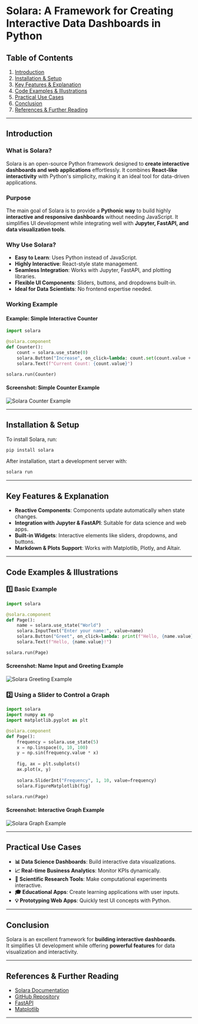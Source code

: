 # Solara: A Framework for Creating Interactive Data Dashboards in Python  

## Table of Contents  
1. [Introduction](#introduction)  
2. [Installation & Setup](#installation--setup)  
3. [Key Features & Explanation](#key-features--explanation)  
4. [Code Examples & Illustrations](#code-examples--illustrations)  
5. [Practical Use Cases](#practical-use-cases)  
6. [Conclusion](#conclusion)  
7. [References & Further Reading](#references--further-reading)  

---

## Introduction  
### What is Solara?  
Solara is an open-source Python framework designed to **create interactive dashboards and web applications** effortlessly. It combines **React-like interactivity** with Python's simplicity, making it an ideal tool for data-driven applications.  

### Purpose  
The main goal of Solara is to provide a **Pythonic way** to build highly **interactive and responsive dashboards** without needing JavaScript. It simplifies UI development while integrating well with **Jupyter, FastAPI, and data visualization tools**.  

### Why Use Solara?  
- **Easy to Learn**: Uses Python instead of JavaScript.
- **Highly Interactive**: React-style state management.
- **Seamless Integration**: Works with Jupyter, FastAPI, and plotting libraries.
- **Flexible UI Components**: Sliders, buttons, and dropdowns built-in.
- **Ideal for Data Scientists**: No frontend expertise needed.  

### Working Example
#### Example: Simple Interactive Counter
```python
import solara

@solara.component
def Counter():
    count = solara.use_state(0)
    solara.Button("Increase", on_click=lambda: count.set(count.value + 1))
    solara.Text(f"Current Count: {count.value}")

solara.run(Counter)
```

#### Screenshot: Simple Counter Example
![Solara Counter Example](https://via.placeholder.com/600x400.png?text=Solara+Counter+Demo)

---

## Installation & Setup  
To install Solara, run:  
```sh
pip install solara
```
After installation, start a development server with:  
```sh
solara run
```

---

## Key Features & Explanation  
- **Reactive Components**: Components update automatically when state changes.  
- **Integration with Jupyter & FastAPI**: Suitable for data science and web apps.  
- **Built-in Widgets**: Interactive elements like sliders, dropdowns, and buttons.  
- **Markdown & Plots Support**: Works with Matplotlib, Plotly, and Altair.  

---

## Code Examples & Illustrations  
### 1️⃣ Basic Example  
```python
import solara

@solara.component
def Page():
    name = solara.use_state("World")
    solara.InputText("Enter your name:", value=name)
    solara.Button("Greet", on_click=lambda: print(f"Hello, {name.value}!"))
    solara.Text(f"Hello, {name.value}!")

solara.run(Page)
```

#### Screenshot: Name Input and Greeting Example
![Solara Greeting Example](https://via.placeholder.com/600x400.png?text=Solara+Greeting+Demo)

### 2️⃣ Using a Slider to Control a Graph  
```python
import solara
import numpy as np
import matplotlib.pyplot as plt

@solara.component
def Page():
    frequency = solara.use_state(5)
    x = np.linspace(0, 10, 100)
    y = np.sin(frequency.value * x)
    
    fig, ax = plt.subplots()
    ax.plot(x, y)
    
    solara.SliderInt("Frequency", 1, 10, value=frequency)
    solara.FigureMatplotlib(fig)

solara.run(Page)
```

#### Screenshot: Interactive Graph Example
![Solara Graph Example](https://via.placeholder.com/600x400.png?text=Solara+Graph+Demo)

---

## Practical Use Cases  
- **📊 Data Science Dashboards**: Build interactive data visualizations.  
- **📈 Real-time Business Analytics**: Monitor KPIs dynamically.  
- **🧪 Scientific Research Tools**: Make computational experiments interactive.  
- **🎓 Educational Apps**: Create learning applications with user inputs.  
- **💡 Prototyping Web Apps**: Quickly test UI concepts with Python.  

---

## Conclusion  
Solara is an excellent framework for **building interactive dashboards**.  
It simplifies UI development while offering **powerful features** for data visualization and interactivity.

---

## References & Further Reading  
- [Solara Documentation](https://solara.dev)  
- [GitHub Repository](#)  
- [FastAPI](https://fastapi.tiangolo.com/)  
- [Matplotlib](https://matplotlib.org/)  

---

